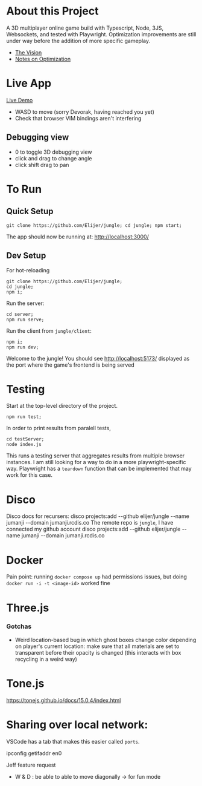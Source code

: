 # About this Project
A 3D multiplayer online game build with Typescript, Node, 3JS, Websockets, and tested with Playwright. Optimization improvements are still under way before the addition of more specific gameplay.
- [The Vision](https://elijer.github.io/garden/Projects/Eco-Mog)
- [Notes on Optimization](https://elijer.github.io/garden/Dev-Notes/Javascript/9-Ways-to-optimize-a-Node-Webapp)

# Live App
[Live Demo](https://jungle.rcdis.co/)
- WASD to move (sorry Devorak, having reached you yet)
- Check that browser VIM bindings aren't interfering

## Debugging view
- 0 to toggle 3D debugging view
- click and drag to change angle
- click shift drag to pan

# To Run

## Quick Setup
```
git clone https://github.com/Elijer/jungle; cd jungle; npm start;
```
The app should now be running at: [http://localhost:3000/](http://localhost:3000/)

## Dev Setup
For hot-reloading 
```
git clone https://github.com/Elijer/jungle;
cd jungle;
npm i;
```

Run the server:
```
cd server;
npm run serve;
```

Run the client from `jungle/client`:
```
npm i;
npm run dev;
```

Welcome to the jungle!
You should see [http://localhost:5173/](http://localhost:5173/) displayed as the port where the game's frontend is being served

# Testing
Start at the top-level directory of the project.
```
npm run test;
```

In order to print results from paralell tests,
```
cd testServer;
node index.js
```
This runs a testing server that aggregates results from multiple browser instances. I am still looking for a way to do in a more playwright-specific way. Playwright has a `teardown` function that can be implemented that may work for this case.

# Disco
Disco docs for recursers: disco projects:add --github elijer/jungle --name jumanji --domain jumanji.rcdis.co
The remote repo is `jungle`, I have connected my github account
disco projects:add --github elijer/jungle --name jumanji --domain jumanji.rcdis.co

# Docker
Pain point: running `docker compose up` had permissions issues, but doing `docker run -i -t <image-id>` worked fine

# Three.js
### Gotchas
- Weird location-based bug in which ghost boxes change color depending on player's current location: make sure that all materials are set to transparent before their opacity is changed (this interacts with box recycling in a weird way)

# Tone.js
https://tonejs.github.io/docs/15.0.4/index.html

# Sharing over local network:
VSCode has a tab that makes this easier called `ports`.

ipconfig getifaddr en0

Jeff feature request
- W & D : be able to able to move diagonally -> for fun mode
